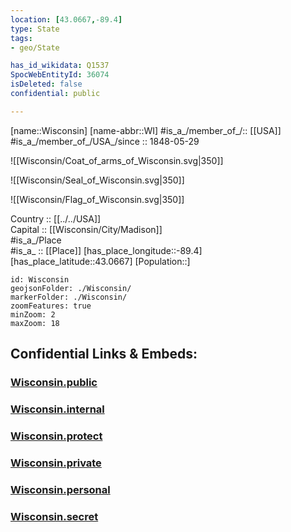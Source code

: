 ```yaml
---
location: [43.0667,-89.4] 
type: State
tags:
- geo/State

has_id_wikidata: Q1537 
SpocWebEntityId: 36074
isDeleted: false
confidential: public

---
```

[name::Wisconsin] 
[name-abbr::WI] 
#is_a_/member_of_/:: [[USA]]
#is_a_/member_of_/USA_/since :: 1848-05-29 


![[Wisconsin/Coat_of_arms_of_Wisconsin.svg|350]] 

![[Wisconsin/Seal_of_Wisconsin.svg|350]] 

![[Wisconsin/Flag_of_Wisconsin.svg|350]] 


Country :: [[../../USA]]  
Capital :: [[Wisconsin/City/Madison]]  
#is_a_/Place  
#is_a_ :: [[Place]] 
[has_place_longitude::-89.4] 
[has_place_latitude::43.0667] 
[Population::] 



```leaflet
id: Wisconsin
geojsonFolder: ./Wisconsin/
markerFolder: ./Wisconsin/
zoomFeatures: true 
minZoom: 2 
maxZoom: 18
```


## Confidential Links & Embeds: 

### [Wisconsin.public](/_public/\Earth\Continent\America~North\USA\USA~CentralWisconsin.public.md) 

### [Wisconsin.internal](/_internal/\Earth\Continent\America~North\USA\USA~CentralWisconsin.internal.md) 

### [Wisconsin.protect](/_protect/\Earth\Continent\America~North\USA\USA~CentralWisconsin.protect.md) 

### [Wisconsin.private](/_private/\Earth\Continent\America~North\USA\USA~CentralWisconsin.private.md) 

### [Wisconsin.personal](/_personal/\Earth\Continent\America~North\USA\USA~CentralWisconsin.personal.md) 

### [Wisconsin.secret](/_secret/\Earth\Continent\America~North\USA\USA~CentralWisconsin.secret.md)

